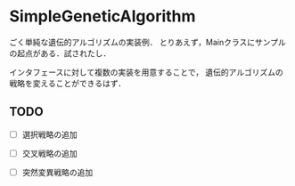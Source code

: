 SimpleGeneticAlgorithm
======================

ごく単純な遺伝的アルゴリズムの実装例．
とりあえず，Mainクラスにサンプルの起点がある．試されたし．

インタフェースに対して複数の実装を用意することで，
遺伝的アルゴリズムの戦略を変えることができるはず．


TODO
----
- [ ] 選択戦略の追加
- [ ] 交叉戦略の追加
- [ ] 突然変異戦略の追加



